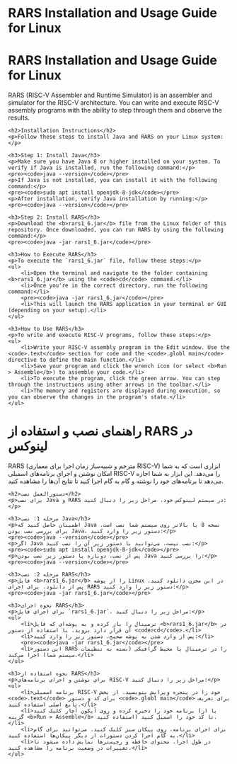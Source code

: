# RARS Installation and Usage Guide for Linux

<div class="english">
    <h1>RARS Installation and Usage Guide for Linux</h1>
    <p>RARS (RISC-V Assembler and Runtime Simulator) is an assembler and simulator for the RISC-V architecture. You can write and execute RISC-V assembly programs with the ability to step through them and observe the results.</p>

    <h2>Installation Instructions</h2>
    <p>Follow these steps to install Java and RARS on your Linux system:</p>

    <h3>Step 1: Install Java</h3>
    <p>Make sure you have Java 8 or higher installed on your system. To verify if Java is installed, run the following command:</p>
    <pre><code>java --version</code></pre>
    <p>If Java is not installed, you can install it with the following command:</p>
    <pre><code>sudo apt install openjdk-8-jdk</code></pre>
    <p>After installation, verify Java installation by running:</p>
    <pre><code>java --version</code></pre>

    <h3>Step 2: Install RARS</h3>
    <p>Download the <b>rars1_6.jar</b> file from the Linux folder of this repository. Once downloaded, you can run RARS by using the following command:</p>
    <pre><code>java -jar rars1_6.jar</code></pre>

    <h3>How to Execute RARS</h3>
    <p>To execute the `rars1_6.jar` file, follow these steps:</p>
    <ul>
        <li>Open the terminal and navigate to the folder containing <b>rars1_6.jar</b> using the <code>cd</code> command.</li>
        <li>Once you're in the correct directory, run the following command:</li>
        <pre><code>java -jar rars1_6.jar</code></pre>
        <li>This will launch the RARS application in your terminal or GUI (depending on your setup).</li>
    </ul>

    <h3>How to Use RARS</h3>
    <p>To write and execute RISC-V programs, follow these steps:</p>
    <ul>
        <li>Write your RISC-V assembly program in the Edit window. Use the <code>.text</code> section for code and the <code>.globl main</code> directive to define the main function.</li>
        <li>Save your program and click the wrench icon (or select <b>Run > Assemble</b>) to assemble your code.</li>
        <li>To execute the program, click the green arrow. You can step through the instructions using other arrows in the toolbar.</li>
        <li>The memory and registers are displayed during execution, so you can observe the changes in the program's state.</li>
    </ul>
</div>

<div class="persian">
    <h1>راهنمای نصب و استفاده از RARS در لینوکس</h1>
    <p>RARS (مترجم و شبیه‌ساز زمان اجرا برای معماری RISC-V) ابزاری است که به شما امکان نوشتن و اجرای برنامه‌های اسمبلی RISC-V را می‌دهد. این ابزار به شما اجازه می‌دهد تا برنامه‌های خود را نوشته و گام به گام اجرا کنید تا نتایج آن‌ها را مشاهده کنید.</p>

    <h2>دستورالعمل نصب</h2>
    <p>برای نصب Java و RARS در سیستم لینوکس خود، مراحل زیر را دنبال کنید:</p>

    <h3>مرحله 1: نصب Java</h3>
    <p>اطمینان حاصل کنید که Java نسخه 8 یا بالاتر روی سیستم شما نصب است. برای بررسی نصب بودن Java، دستور زیر را وارد کنید:</p>
    <pre><code>java --version</code></pre>
    <p>اگر Java نصب نیست، می‌توانید با دستور زیر آن را نصب کنید:</p>
    <pre><code>sudo apt install openjdk-8-jdk</code></pre>
    <p>پس از نصب، دوباره با دستور زیر نصب بودن Java را بررسی کنید:</p>
    <pre><code>java --version</code></pre>

    <h3>مرحله 2: نصب RARS</h3>
    <p>فایل <b>rars1_6.jar</b> را از پوشه Linux در این مخزن دانلود کنید. پس از دانلود، برای اجرای RARS دستور زیر را وارد کنید:</p>
    <pre><code>java -jar rars1_6.jar</code></pre>

    <h3>نحوه اجرای RARS</h3>
    <p>برای اجرای فایل `rars1_6.jar`، مراحل زیر را دنبال کنید:</p>
    <ul>
        <li>ترمینال را باز کرده و به پوشه‌ای که فایل <b>rars1_6.jar</b> در آن قرار دارد بروید، با استفاده از دستور <code>cd</code>.</li>
        <li>پس از وارد شدن به پوشه صحیح، دستور زیر را وارد کنید:</li>
        <pre><code>java -jar rars1_6.jar</code></pre>
        <li>این دستور RARS را در ترمینال یا محیط گرافیکی (بسته به تنظیمات سیستم شما) اجرا می‌کند.</li>
    </ul>

    <h3>نحوه استفاده از RARS</h3>
    <p>برای نوشتن و اجرای برنامه‌های RISC-V مراحل زیر را دنبال کنید:</p>
    <ul>
        <li>برنامه اسمبلی RISC-V خود را در پنجره ویرایش بنویسید. از بخش <code>.text</code> برای کد و دستور <code>.globl main</code> برای تعریف تابع اصلی استفاده کنید.</li>
        <li>برنامه خود را ذخیره کرده و روی آیکون آچار کلیک کنید (یا از گزینه <b>Run > Assemble</b> استفاده کنید) تا کد خود را اسمبل کنید.</li>
        <li>برای اجرای برنامه، روی پیکان سبز کلیک کنید. می‌توانید برای گام به گام اجرا کردن دستورات از دیگر پیکان‌ها استفاده کنید.</li>
        <li>در طول اجرا، محتوای حافظه و رجیسترها نمایش داده می‌شود تا تغییرات در وضعیت برنامه را مشاهده کنید.</li>
    </ul>
</div>